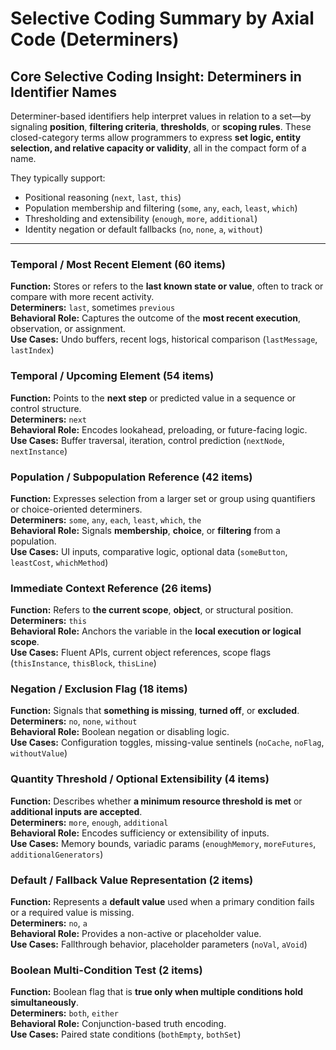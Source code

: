 # Selective Coding Summary by Axial Code (Determiners)

## Core Selective Coding Insight: Determiners in Identifier Names

Determiner-based identifiers help interpret values in relation to a set—by signaling **position**, **filtering criteria**, **thresholds**, or **scoping rules**. These closed-category terms allow programmers to express **set logic, entity selection, and relative capacity or validity**, all in the compact form of a name.

They typically support:
- Positional reasoning (`next`, `last`, `this`)
- Population membership and filtering (`some`, `any`, `each`, `least`, `which`)
- Thresholding and extensibility (`enough`, `more`, `additional`)
- Identity negation or default fallbacks (`no`, `none`, `a`, `without`)

---

### Temporal / Most Recent Element (60 items)
**Function:** Stores or refers to the **last known state or value**, often to track or compare with more recent activity.  
**Determiners:** `last`, sometimes `previous`  
**Behavioral Role:** Captures the outcome of the **most recent execution**, observation, or assignment.  
**Use Cases:** Undo buffers, recent logs, historical comparison (`lastMessage`, `lastIndex`)

### Temporal / Upcoming Element (54 items)
**Function:** Points to the **next step** or predicted value in a sequence or control structure.  
**Determiners:** `next`  
**Behavioral Role:** Encodes lookahead, preloading, or future-facing logic.  
**Use Cases:** Buffer traversal, iteration, control prediction (`nextNode`, `nextInstance`)

### Population / Subpopulation Reference (42 items)
**Function:** Expresses selection from a larger set or group using quantifiers or choice-oriented determiners.  
**Determiners:** `some`, `any`, `each`, `least`, `which`, `the`  
**Behavioral Role:** Signals **membership**, **choice**, or **filtering** from a population.  
**Use Cases:** UI inputs, comparative logic, optional data (`someButton`, `leastCost`, `whichMethod`)

### Immediate Context Reference (26 items)
**Function:** Refers to **the current scope**, **object**, or structural position.  
**Determiners:** `this`  
**Behavioral Role:** Anchors the variable in the **local execution or logical scope**.  
**Use Cases:** Fluent APIs, current object references, scope flags (`thisInstance`, `thisBlock`, `thisLine`)

### Negation / Exclusion Flag (18 items)
**Function:** Signals that **something is missing**, **turned off**, or **excluded**.  
**Determiners:** `no`, `none`, `without`  
**Behavioral Role:** Boolean negation or disabling logic.  
**Use Cases:** Configuration toggles, missing-value sentinels (`noCache`, `noFlag`, `withoutValue`)

### Quantity Threshold / Optional Extensibility (4 items)
**Function:** Describes whether **a minimum resource threshold is met** or **additional inputs are accepted**.  
**Determiners:** `more`, `enough`, `additional`  
**Behavioral Role:** Encodes sufficiency or extensibility of inputs.  
**Use Cases:** Memory bounds, variadic params (`enoughMemory`, `moreFutures`, `additionalGenerators`)

### Default / Fallback Value Representation (2 items)
**Function:** Represents a **default value** used when a primary condition fails or a required value is missing.  
**Determiners:** `no`, `a`  
**Behavioral Role:** Provides a non-active or placeholder value.  
**Use Cases:** Fallthrough behavior, placeholder parameters (`noVal`, `aVoid`)

### Boolean Multi-Condition Test (2 items)
**Function:** Boolean flag that is **true only when multiple conditions hold simultaneously**.  
**Determiners:** `both`, `either`  
**Behavioral Role:** Conjunction-based truth encoding.  
**Use Cases:** Paired state conditions (`bothEmpty`, `bothSet`)
